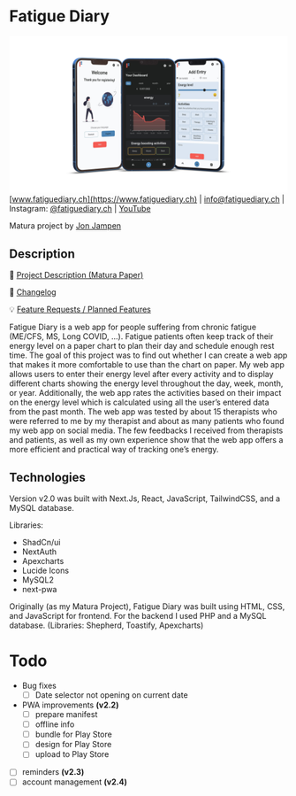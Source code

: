 # Fatigue Diary

![](/docs/coverimage.png)
[www.fatiguediary.ch](https://www.fatiguediary.ch) | [info@fatiguediary.ch](mailto:info@fatiguediary.ch) | Instagram: [@fatiguediary.ch](https://www.instagram.com/fatiguediary.ch/) | [YouTube](https://www.youtube.com/@FatigueDiary)

Matura project by [Jon Jampen](https://jonjampen.ch)

## Description

📝 [Project Description (Matura Paper)](https://github.com/jonjampen/fatiguediary/blob/main/docs/maturapaper/matura_paper_jon_jampen.pdf)

📅 [Changelog](https://github.com/jonjampen/fatiguediary/blob/main/CHANGELOG.md)

💡 [Feature Requests / Planned Features](https://github.com/jonjampen/fatiguediary/issues)

Fatigue Diary is a web app for people suffering from chronic fatigue (ME/CFS, MS, Long COVID, ...). Fatigue patients often keep track of their energy level on a paper chart to plan their day and schedule enough rest time. The goal of this project was to find out whether I can create a web app that makes it more comfortable to use than the chart on paper. My web app allows users to enter their energy level after every activity and to display different charts showing the energy level throughout the day, week, month, or year. Additionally, the web app rates the activities based on their impact on the energy level which is calculated using all the user’s entered data from the past month. The web app was tested by about 15 therapists who were referred to me by my therapist and about as many patients who found my web app on social media. The few feedbacks I received from therapists and patients, as well as my own experience show that the web app offers a more efficient and practical way of tracking one’s energy.

## Technologies

Version v2.0 was built with Next.Js, React, JavaScript, TailwindCSS, and a MySQL database.

Libraries:

-   ShadCn/ui
-   NextAuth
-   Apexcharts
-   Lucide Icons
-   MySQL2
-   next-pwa

Originally (as my Matura Project), Fatigue Diary was built using HTML, CSS, and JavaScript for frontend. For the backend I used PHP and a MySQL database. (Libraries: Shepherd, Toastify, Apexcharts)

# Todo

-   Bug fixes
    -   [ ] Date selector not opening on current date
-   PWA improvements **(v2.2)**
    -   [ ] prepare manifest
    -   [ ] offline info
    -   [ ] bundle for Play Store
    -   [ ] design for Play Store
    -   [ ] upload to Play Store
-   [ ] reminders **(v2.3)**
-   [ ] account management **(v2.4)**
